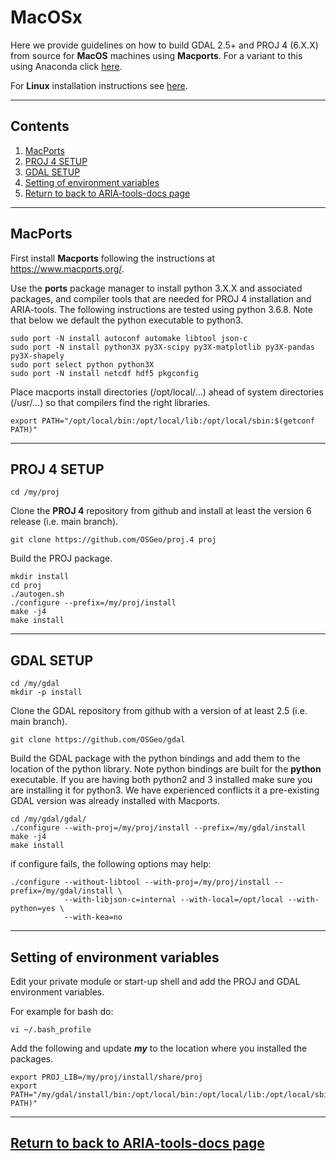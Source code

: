 # MacOSx
Here we provide guidelines on how to build GDAL 2.5+ and PROJ 4 (6.X.X) from source for **MacOS** machines using **Macports**. For a variant to this using Anaconda click [here](https://github.com/dbekaert/ARIA-tools/blob/master/MacOS_Anaconda_source_build.md). 


For **Linux** installation instructions see [here](https://github.com/dbekaert/ARIA-tools/blob/master/Linux_source_build.md). 

------
## Contents

1. [MacPorts](#macports)
2. [PROJ 4 SETUP](#proj-4-setup) 
3. [GDAL SETUP](#gdal-setup)
4. [Setting of environment variables](#setting-of-environment-variables)
5. [Return to back to ARIA-tools-docs page](https://github.com/dbekaert/ARIA-tools)


------
## MacPorts
First install **Macports** following the instructions at https://www.macports.org/.

Use the **ports** package manager to install python 3.X.X and associated packages, and compiler tools that are needed for PROJ 4 installation and ARIA-tools. 
The following instructions are tested using python 3.6.8. Note that below we default the python executable to python3.

```
sudo port -N install autoconf automake libtool json-c
sudo port -N install python3X py3X-scipy py3X-matplotlib py3X-pandas py3X-shapely
sudo port select python python3X
sudo port -N install netcdf hdf5 pkgconfig
```
Place macports install directories (/opt/local/...) ahead of system directories (/usr/...) so that compilers find the right libraries.
```
export PATH="/opt/local/bin:/opt/local/lib:/opt/local/sbin:$(getconf PATH)"
```

------
## PROJ 4 SETUP
```
cd /my/proj
```

Clone the **PROJ 4** repository from github and install at least the version 6 release (i.e. main branch).

```
git clone https://github.com/OSGeo/proj.4 proj
```

Build the PROJ package.
```
mkdir install
cd proj
./autogen.sh
./configure --prefix=/my/proj/install 
make -j4
make install
```

------
## GDAL SETUP
```
cd /my/gdal
mkdir -p install
```

Clone the GDAL repository from github with a version of at least 2.5 (i.e. main branch).
```
git clone https://github.com/OSGeo/gdal
```

Build the GDAL package with the python bindings and add them to the location of the python library. Note python bindings are built for the **python** executable. If you are having both python2 and 3 installed make sure you are installing it for python3. We have experienced conflicts it a pre-existing GDAL version was already installed with Macports. 
```
cd /my/gdal/gdal/
./configure --with-proj=/my/proj/install --prefix=/my/gdal/install 
make -j4 
make install
```
if configure fails, the following options may help:
```
./configure --without-libtool --with-proj=/my/proj/install --prefix=/my/gdal/install \
            --with-libjson-c=internal --with-local=/opt/local --with-python=yes \
            --with-kea=no
```

------
## Setting of environment variables
Edit your private module or start-up shell and add the PROJ and GDAL environment variables.

For example for bash do:
```
vi ~/.bash_profile
```

Add the following and update ***my*** to the location where you installed the packages.
```
export PROJ_LIB=/my/proj/install/share/proj
export PATH="/my/gdal/install/bin:/opt/local/bin:/opt/local/lib:/opt/local/sbin:$(getconf PATH)"
```

------
## [Return to back to ARIA-tools-docs page](https://github.com/dbekaert/ARIA-tools)
